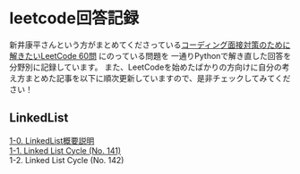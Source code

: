 # leetcode回答記録
新井康平さんという方がまとめてくださっている[コーディング面接対策のために解きたいLeetCode 60問](https://1kohei1.com/leetcode/) にのっている問題を
一通りPythonで解き直した回答を分野別に記録しています。
また、LeetCodeを始めたばかりの方向けに自分の考え方まとめた記事を以下に順次更新していますので、是非チェックしてみてください！

## LinkedList  
  [1-0. LinkedList概要説明](https://qiita.com/ito0813sarari/private/dc4276541d35fbdfa8a2)  
  [1-1. Linked List Cycle (No. 141)](https://qiita.com/ito0813sarari/private/da72570c1697f90fce5a)  
  1-2. Linked List Cycle (No. 142)  

